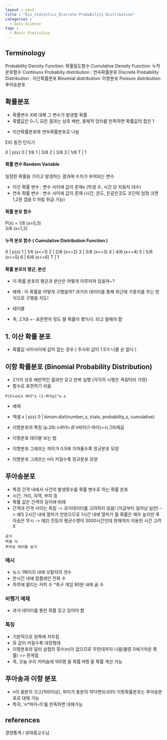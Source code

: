 ```yaml
---
layout : post
title : "biz_statistics_Discrete Probability Distribution"
categories :
  - Data Science
tags :
  - Basic Statistics
---
```


## Terminology
Probability Density Function: 확률밀도함수
Cumulative Density Function: 누적분포함수
Continuos Probabiliy distribution : 연속확률분포
Discrete Probability Distribution : 이산확률분포
Binomial distribution: 이항분포
Poisson distribution: 푸아송분포



## 확률분포
* 확률변수 X에 대해 그 변수가 발생할 확률
* 확률값은 0~1, 모든 결과는 상호 배반, 총체적 망라를 만족하면 확률값의 합은 1
- 이산확률분포와 연속확률분포로 나뉨

EX) 동전 던지기

X | p(x)
0 | 1/8
1 | 3/8
2 | 3/8
3 | 1/8
T | 1

#### 확률 변수 Random Variable  

일정한 확률을 가지고 발생하는 결과에 수치가 부여되는 변수  

* 이산 확률 변수 : 변수 사이에 값이 존재x (학생 수, 시간 당 자동차 대수)
* 연속 확률 변수 : 변수 사이에 값이 존재 (시간, 온도, 돈같은것도 조단위 엄청 크면 1,2원 갭을 0 처럼 취급 가능)


#### 확률 분포 함수  
P(x) = 1/8 (x=0,3)  
       3/8 (x=1,2)  


#### 누적 분포 함수 ( Cumulative Distribution Function )

X | p(x)
1 | 1/6 (x<=1)
2 | 2/6 (x<=2)
3 | 3/6 (x<=3)
4 | 4/6 (x<=4)
5 | 5/6 (x<=5)
6 | 6/6 (x<=6)
T | 1


#### 확률 분포의 평균, 분산

- 이 확률 분포의 평균과 분산은 어떻게 이루어져 있을까~?

* 예제 : 이 확률을 어떻게 구했을까? 과거의 데이터를 통해 최근에 가중치를 주는 방식으로 구했을 지도!

* 테이블
* 즉, 2.1대 +- 표준편차 정도 팔 확률이 몇%다. 라고 말해야 함





## 1. 이산 확률 분포
* 확률값 사이사이에 값이 없는 경우 ( 주사위 값이 1.5가 나올 순 없다 )









## 이항 확률분포 (Binomial Probability Distribution)

* 2가지 상호 배반적인 결과만 갖고 반복 실행 (각각의 시행은 *독립*이라 가정)
* 함수로 표현하기 쉬움

```
P(X)=nCx 파이^x (1-파이p)^n-x
```
* 예제
* 엑셀
x | p(x)
0 | binom.dist(number_s, trials, probability_s, cumulative)

* 이항분포의 특징 (p.26)
n*파이=뮤
n*파이(1-파이)=시그마제곱

* 이항분포 테이블 보는 법

* 이항분포 그래프는 파이가 0.5에 가까울수록 정규분포 모양
* 이항분포 그래프는 n이 커질수록 정규분포 모양


## 푸아송분포

* 특정 간격 내에서 사건의 발생횟수를 확률 변수로 하는 확률 분포
* 시간, 거리, 지역, 부피 등
* 확률 값은 간격의 길이에 비례
* 간격과 간격 사이는 독립
-> 과거데이터를 고려하지 않음! (지금부터 일어날 일만)
-> 예1) 2시간 내에 열차가 안왔으므로 1시간 내에 열차가 올 확률은 매우 높지만 푸아송은 무시
-> 예2) 전등의 평균수명이 3000시간인데 현재까지 이용한 시간 고려X

```
공식
엑셀 식
푸아송 테이블 보기
```

### 예시
* 뉴스 1페이지 내에 오탈자의 갯수
* 한시간 내에 컴플레인 전화 수
* 하루에 팔리는 커피 수
*축구 게임 90분 내에 골 수

### 비행기 예제
* 과거 데이터를 통한 확률 갖고 있어야 함


### 특징
* 기본적으로 왼쪽에 치우침
* 뮤 값이 커질수록 대칭형태
* 이항분포와 달리 실험의 횟수(n)이 없으므로 무한대까지 나옴(물론 0에가까운 확률) => 한계점
* 즉, 오늘 우리 커피숍에 100명 올 확률 N명 올 확률 계산 가능



## 푸아송과 이항 분포
* n이 충분히 크고(100이상), 파이가 충분히 작다면(0.001) 이항확률분포는 푸아송분포로 대체 가능
* 특히, 'n*파이<5'를 만족하면 대체가능














## references

경영통계 / 유태종교수님

